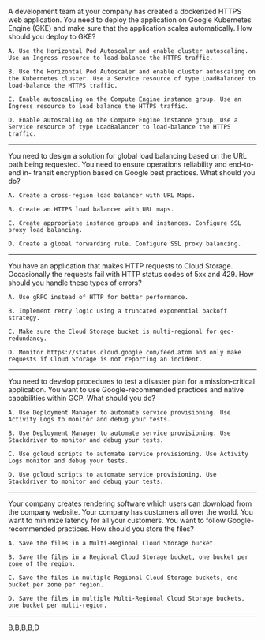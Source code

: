 A development team at your company has created a dockerized HTTPS web application. You need to deploy the application on Google Kubernetes Engine (GKE) and make sure that the application scales automatically.
How should you deploy to GKE?

    A. Use the Horizontal Pod Autoscaler and enable cluster autoscaling. Use an Ingress resource to load-balance the HTTPS traffic.

    B. Use the Horizontal Pod Autoscaler and enable cluster autoscaling on the Kubernetes cluster. Use a Service resource of type LoadBalancer to load-balance the HTTPS traffic.

    C. Enable autoscaling on the Compute Engine instance group. Use an Ingress resource to load balance the HTTPS traffic.

    D. Enable autoscaling on the Compute Engine instance group. Use a Service resource of type LoadBalancer to load-balance the HTTPS traffic.

----

You need to design a solution for global load balancing based on the URL path being requested. You need to ensure operations reliability and end-to-end in- transit encryption based on Google best practices.
What should you do?

    A. Create a cross-region load balancer with URL Maps.

    B. Create an HTTPS load balancer with URL maps.

    C. Create appropriate instance groups and instances. Configure SSL proxy load balancing.

    D. Create a global forwarding rule. Configure SSL proxy balancing.

---

You have an application that makes HTTP requests to Cloud Storage. Occasionally the requests fail with HTTP status codes of 5xx and 429.
How should you handle these types of errors?

    A. Use gRPC instead of HTTP for better performance.

    B. Implement retry logic using a truncated exponential backoff strategy.

    C. Make sure the Cloud Storage bucket is multi-regional for geo-redundancy.

    D. Monitor https://status.cloud.google.com/feed.atom and only make requests if Cloud Storage is not reporting an incident.

----

You need to develop procedures to test a disaster plan for a mission-critical application. You want to use Google-recommended practices and native capabilities within GCP.
What should you do?

    A. Use Deployment Manager to automate service provisioning. Use Activity Logs to monitor and debug your tests.

    B. Use Deployment Manager to automate service provisioning. Use Stackdriver to monitor and debug your tests.

    C. Use gcloud scripts to automate service provisioning. Use Activity Logs monitor and debug your tests.

    D. Use gcloud scripts to automate service provisioning. Use Stackdriver to monitor and debug your tests.

----

Your company creates rendering software which users can download from the company website. Your company has customers all over the world. You want to minimize latency for all your customers. You want to follow Google-recommended practices.
How should you store the files?

    A. Save the files in a Multi-Regional Cloud Storage bucket.

    B. Save the files in a Regional Cloud Storage bucket, one bucket per zone of the region.

    C. Save the files in multiple Regional Cloud Storage buckets, one bucket per zone per region.

    D. Save the files in multiple Multi-Regional Cloud Storage buckets, one bucket per multi-region.

----
B,B,B,B,D
